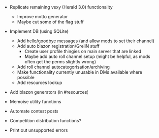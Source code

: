 - Replicate remaining vexy (Herald 3.0) functionality
	- Improve motto generator
	- Maybe cut some of the flag stuff

- Implement DB (using SQLite)
	- Add hello/goodbye messages (and allow mods to set their channel)
	- Add auto blazon registration/GreiiN stuff
		- Create user profile thingies on main server that are linked
		- Maybe add auto roll channel setup (might be helpful, as mods often get the perms slightly wrong)
	- Add roll channel autocategorisation/archiving
	- Make functionality currently unusable in DMs available where possible
	- Add resources lookup

- Add blazon generators (in #resources)
- Memoise utility functions
- Automate contest posts
- Competition distribution functions?
- Print out unsupported errors